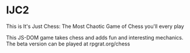 # IJC2
This is It's Just Chess: The Most Chaotic Game of Chess you'll every play

This JS-DOM game takes chess and adds fun and interesting mechanics. The beta version can be played at rpgrat.org/chess
